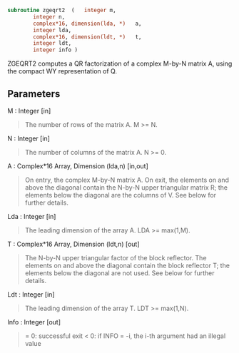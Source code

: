 ```fortran
subroutine zgeqrt2	(	integer	m,
		integer	n,
		complex*16, dimension(lda, *)	a,
		integer	lda,
		complex*16, dimension(ldt, *)	t,
		integer	ldt,
		integer	info )
```

 ZGEQRT2 computes a QR factorization of a complex M-by-N matrix A,
 using the compact WY representation of Q.

## Parameters
M : Integer [in]
> The number of rows of the matrix A.  M >= N.

N : Integer [in]
> The number of columns of the matrix A.  N >= 0.

A : Complex*16 Array, Dimension (lda,n) [in,out]
> On entry, the complex M-by-N matrix A.  On exit, the elements on and
> above the diagonal contain the N-by-N upper triangular matrix R; the
> elements below the diagonal are the columns of V.  See below for
> further details.

Lda : Integer [in]
> The leading dimension of the array A.  LDA >= max(1,M).

T : Complex*16 Array, Dimension (ldt,n) [out]
> The N-by-N upper triangular factor of the block reflector.
> The elements on and above the diagonal contain the block
> reflector T; the elements below the diagonal are not used.
> See below for further details.

Ldt : Integer [in]
> The leading dimension of the array T.  LDT >= max(1,N).

Info : Integer [out]
> = 0: successful exit
> < 0: if INFO = -i, the i-th argument had an illegal value

